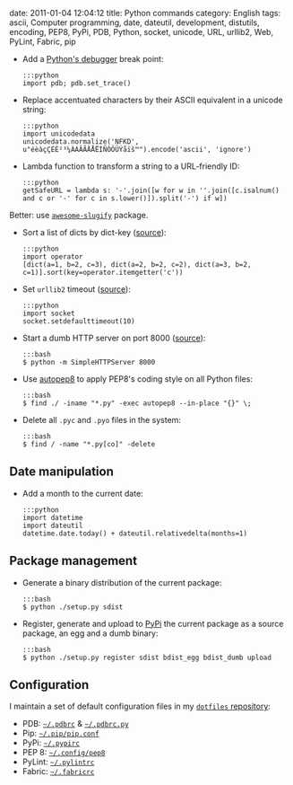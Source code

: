date: 2011-01-04 12:04:12
title: Python commands
category: English
tags: ascii, Computer programming, date, dateutil, development, distutils, encoding, PEP8, PyPi, PDB, Python, socket, unicode, URL, urllib2, Web, PyLint, Fabric, pip

  * Add a [Python's debugger](http://docs.python.org/library/pdb.html) break point:

        :::python
        import pdb; pdb.set_trace()

  * Replace accentuated characters by their ASCII equivalent in a unicode string:

        :::python
        import unicodedata
        unicodedata.normalize('NFKD', u"éèàçÇÉÈ²³¼ÀÁÂÃÄÅËÍÑÒÖÜÝåïš™").encode('ascii', 'ignore')

  * Lambda function to transform a string to a URL-friendly ID:

        :::python
        getSafeURL = lambda s: '-'.join([w for w in ''.join([c.isalnum() and c or '-' for c in s.lower()]).split('-') if w])
 
  Better: use [`awesome-slugify`](https://pypi.python.org/pypi/awesome-slugify) package.

  * Sort a list of dicts by dict-key ([source](http://code.pui.ch/2007/07/23/python-sort-a-list-of-dicts-by-dict-key/)):

        :::python
        import operator
        [dict(a=1, b=2, c=3), dict(a=2, b=2, c=2), dict(a=3, b=2, c=1)].sort(key=operator.itemgetter('c'))

  * Set `urllib2` timeout ([source](http://www.voidspace.org.uk/python/articles/urllib2.shtml)):

        :::python
        import socket
        socket.setdefaulttimeout(10)

  * Start a dumb HTTP server on port 8000 ([source](http://news.ycombinator.com/item?id=2042008)):

        :::bash
        $ python -m SimpleHTTPServer 8000

  * Use [autopep8](http://pypi.python.org/pypi/autopep8/) to apply PEP8's coding style on all Python files:

        :::bash
        $ find ./ -iname "*.py" -exec autopep8 --in-place "{}" \;

  * Delete all `.pyc` and `.pyo` files in the system:

        :::bash
        $ find / -name "*.py[co]" -delete
        

## Date manipulation

  * Add a month to the current date:

        :::python
        import datetime
        import dateutil
        datetime.date.today() + dateutil.relativedelta(months=1)


## Package management

  * Generate a binary distribution of the current package:

        :::bash
        $ python ./setup.py sdist

  * Register, generate and upload to [PyPi](http://pypi.python.org) the current package as a source package, an egg and a dumb binary:

        :::bash
        $ python ./setup.py register sdist bdist_egg bdist_dumb upload


## Configuration

I maintain a set of default configuration files in my [`dotfiles` repository](https://github.com/kdeldycke/dotfiles):

  * PDB: [`~/.pdbrc`](https://github.com/kdeldycke/dotfiles/blob/master/.pdbrc) & [`~/.pdbrc.py`](https://github.com/kdeldycke/dotfiles/blob/master/.pdbrc.py)
  * Pip: [`~/.pip/pip.conf`](https://github.com/kdeldycke/dotfiles/blob/master/.pip/pip.conf)
  * PyPi: [`~/.pypirc`](https://github.com/kdeldycke/dotfiles/blob/master/.pypirc)
  * PEP 8: [`~/.config/pep8`](https://github.com/kdeldycke/dotfiles/blob/master/.config/pep8)
  * PyLint: [`~/.pylintrc`](https://github.com/kdeldycke/dotfiles/blob/master/.pylintrc)
  * Fabric: [`~/.fabricrc`](https://github.com/kdeldycke/dotfiles/blob/master/.fabricrc)
